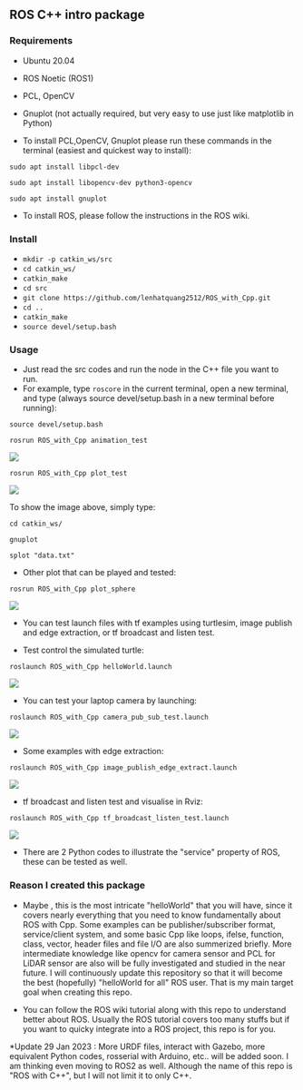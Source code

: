 
## ROS C++ intro package

### Requirements
* Ubuntu 20.04
* ROS Noetic (ROS1)
* PCL, OpenCV 
* Gnuplot (not actually required, but very easy to use just like matplotlib in Python)

* To install PCL,OpenCV, Gnuplot please run these commands in the terminal (easiest and quickest way to install):

`sudo apt install libpcl-dev`

`sudo apt install libopencv-dev python3-opencv`

`sudo apt install gnuplot`

* To install ROS, please follow the instructions in the ROS wiki.

### Install 

* `mkdir -p catkin_ws/src`
* `cd catkin_ws/`
* `catkin_make`
* `cd src`
* `git clone https://github.com/lenhatquang2512/ROS_with_Cpp.git`
* `cd ..`
* `catkin_make`
* `source devel/setup.bash`


### Usage
 * Just read the src codes and run the node in the C++ file you want to run.
 * For example, type `roscore` in the current terminal, open a new terminal, and type (always source devel/setup.bash in a new terminal before running):
 
 `source devel/setup.bash`
 
 `rosrun ROS_with_Cpp animation_test`
 
 ![](https://github.com/lenhatquang2512/ROS_with_Cpp/blob/main/images/gif/ros_with_animation_plot_demo.gif)
 
 `rosrun ROS_with_Cpp plot_test`
 
![](https://github.com/lenhatquang2512/ROS_with_Cpp/blob/main/images/gif/plot_test_demo.png)

To show the image above, simply type:

`cd catkin_ws/`

`gnuplot`

`splot "data.txt"`
 * Other plot that can be played and tested:
 
`rosrun ROS_with_Cpp plot_sphere`
 
![](https://github.com/lenhatquang2512/ROS_with_Cpp/blob/main/images/gif/sphere.png)
 
 * You can test launch files with tf examples using turtlesim, image publish and edge extraction, or tf broadcast and listen test.
 
 * Test control the simulated turtle:
 
 `roslaunch ROS_with_Cpp helloWorld.launch`
 
 ![](https://github.com/lenhatquang2512/ROS_with_Cpp/blob/main/images/gif/ros_with_cpp_helloWorld_demo.gif)
 
 * You can test your laptop camera by launching:
 
 `roslaunch ROS_with_Cpp camera_pub_sub_test.launch`
 
 ![](https://github.com/lenhatquang2512/ROS_with_Cpp/blob/main/images/gif/cam_test.png)
 
 * Some examples with edge extraction:
 
 `roslaunch ROS_with_Cpp image_publish_edge_extract.launch`
 
 ![](https://github.com/lenhatquang2512/ROS_with_Cpp/blob/main/images/gif/ros_with_cpp_image_edge_demo.gif)
 
 * tf broadcast and listen test and visualise in Rviz:

 `roslaunch ROS_with_Cpp tf_broadcast_listen_test.launch`
 
 ![](https://github.com/lenhatquang2512/ROS_with_Cpp/blob/main/images/gif/ros_cpp_tf_demo.gif)
 
 
 * There are 2 Python codes to illustrate the "service" property of ROS, these can be tested as well.

### Reason I created this package

* Maybe , this is the most intricate "helloWorld" that you will have, since it covers nearly everything that you need to know fundamentally about ROS with Cpp. Some examples can be publisher/subscriber format, service/client system, and some basic Cpp like loops, ifelse, function, class, vector, header files and file I/O are also summerized briefly. More intermediate knowledge like opencv for camera sensor and PCL for LiDAR sensor are also will be fully investigated and studied in the near future. I will continuously update this repository so that it will become the best (hopefully) "helloWorld for all" ROS user. That is my main target goal when creating this repo. 

* You can follow the ROS wiki tutorial along with this repo to understand better about ROS. Usually the ROS tutorial covers too many stuffs but if you want to quicky integrate into a ROS project, this repo is for you.

*Update 29 Jan 2023 : More URDF files, interact with Gazebo, more equivalent Python codes, rosserial with Arduino, etc.. will be added soon. I am thinking even moving to ROS2 as well. Although the name of this repo is "ROS with C++", but I will not limit it to only C++.




